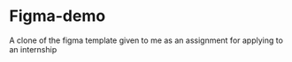 # Figma-demo
A clone of the figma template given to me as an assignment for applying to an internship
